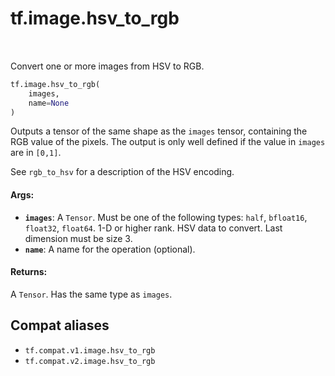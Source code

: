 <div itemscope itemtype="http://developers.google.com/ReferenceObject">
<meta itemprop="name" content="tf.image.hsv_to_rgb" />
<meta itemprop="path" content="Stable" />
</div>

# tf.image.hsv_to_rgb

<!-- Insert buttons and diff -->

<table class="tfo-notebook-buttons tfo-api" align="left">
</table>



Convert one or more images from HSV to RGB.

``` python
tf.image.hsv_to_rgb(
    images,
    name=None
)
```



<!-- Placeholder for "Used in" -->

Outputs a tensor of the same shape as the `images` tensor, containing the RGB
value of the pixels. The output is only well defined if the value in `images`
are in `[0,1]`.

See `rgb_to_hsv` for a description of the HSV encoding.

#### Args:


* <b>`images`</b>: A `Tensor`. Must be one of the following types: `half`, `bfloat16`, `float32`, `float64`.
  1-D or higher rank. HSV data to convert. Last dimension must be size 3.
* <b>`name`</b>: A name for the operation (optional).


#### Returns:

A `Tensor`. Has the same type as `images`.


## Compat aliases

* `tf.compat.v1.image.hsv_to_rgb`
* `tf.compat.v2.image.hsv_to_rgb`

